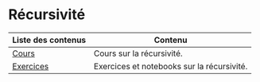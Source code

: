 # Récursivité

| Liste des contenus                      | Contenu                                                  |
| --------------------------------------- | -------------------------------------------------------- |
| [Cours](cours.md) | Cours sur la récursivité. |
| [Exercices](exercices.md) | Exercices et notebooks sur la récursivité. |